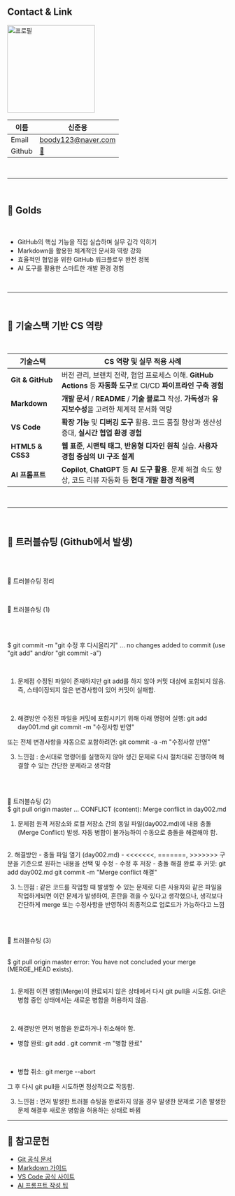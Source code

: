 
<!-- 주석 -->

<br/>


## Contact & Link



<image src="./track001_github/me.png" alt="프로필" width="200">

|이름|신준용|
|-|-|
|Email|boody123@naver.com|
|Github|[🔗](https://github.com/suda77881/fullstack_junyong)|


<br/>


---

<br/>


## 📌 Golds

<br/>

- GitHub의 핵심 기능을 직접 실습하며 실무 감각 익히기
- Markdown을 활용한 체계적인 문서화 역량 강화
- 효율적인 협업을 위한 GitHub 워크플로우 완전 정복
- AI 도구를 활용한 스마트한 개발 환경 경험

<br/>


---

<br/>


## 🔧 기술스택 기반 CS 역량

<br/>


| 기술스택         | CS 역량 및 실무 적용 사례                                                                                   |
|------------------|-----------------------------------------------------------------------------------------------------------|
| **Git & GitHub** | 버전 관리, 브랜치 전략, 협업 프로세스 이해. **GitHub Actions** 등 **자동화 도구**로 CI/CD **파이프라인 구축 경험**      |
| **Markdown**     | **개발 문서** / **README** / **기술 블로그** 작성. **가독성**과 **유지보수성**을 고려한 체계적 문서화 역량                         |
| **VS Code**      | **확장 기능** 및 **디버깅 도구** 활용. 코드 품질 향상과 생산성 증대, **실시간 협업 환경 경험**                         |
| **HTML5 & CSS3** | **웹 표준**, **시맨틱 태그**, **반응형 디자인 원칙** 실습. **사용자 경험 중심의 UI 구조 설계**                             |
| **AI 프롬프트**  | **Copilot**, **ChatGPT** 등 **AI 도구 활용**. 문제 해결 속도 향상, 코드 리뷰 자동화 등 **현대 개발 환경 적응력** |

<br/>


---
<!-- JAVA, HTML+CSS+JS/JQUERY .... -->
<!-- ##포트폴리오 
## 🧩 실전형 풀스택 개발자 포트폴리오

> 완벽보다는 완성을 향해  
**기획부터 배포까지, 사용자 흐름을 설계하고 끝까지 해결하는 개발자**
> 프론트엔드부터 백엔드, 인프라까지  
**전방위 기술 스택을 실전에서 다뤄본 경험**으로  
기획-개발-배포 전 과정을 주도하며  
**사용자 중심의 제품 개발**을 실현합니다.
---
## 기술스택 기반 cs역량

<br/>
<br/>
<br/>

--- -->
<!-- 1,2일 차에 넣은 트러블슈팅들 -->

<br/>


## 📌 트러블슈팅 (Github에서 발생)

<br/>
<br/>

🔧 트러블슈팅 정리

<br/>

🧩 트러블슈팅 (1)

<br/>
<br/>

$ git commit -m "git 수정 후 다시올리기"
...
no changes added to commit (use "git add" and/or "git commit -a")

<br/>

1. 문제점
수정된 파일이 존재하지만 git add를 하지 않아 커밋 대상에 포함되지 않음.
즉, 스테이징되지 않은 변경사항이 있어 커밋이 실패함.

<br/>

2. 해결방안
수정된 파일을 커밋에 포함시키기 위해 아래 명령어 실행:
git add day001.md
git commit -m "수정사항 반영" 

또는 전체 변경사항을 자동으로 포함하려면:
git commit -a -m "수정사항 반영"


3. 느낀점 : 순서대로 명령어를 실행하지 않아 생긴 문제로 다시 절차대로 진행하여 해결할 수 있는 간단한 문제라고 생각함

<br/>
<br/>

🧩 트러블슈팅 (2)
<br/>
$ git pull origin master
...
CONFLICT (content): Merge conflict in day002.md


1. 문제점
원격 저장소와 로컬 저장소 간의 동일 파일(day002.md)에 내용 충돌(Merge Conflict) 발생.
자동 병합이 불가능하여 수동으로 충돌을 해결해야 함.
<br/>
2. 해결방안
- 충돌 파일 열기 (day002.md)
- <<<<<<<, =======, >>>>>>> 구문을 기준으로 원하는 내용을 선택 및 수정
- 수정 후 저장
- 충돌 해결 완료 후 커밋:
git add day002.md
git commit -m "Merge conflict 해결"

3. 느낀점 : 같은 코드를 작업할 때 발생할 수 있는 문제로 다른 사용자와 같은 파일을 작업하게되면 이런 문제가 발생하여, 혼란을 겪을 수 있다고 생각했으나, 생각보다 간단하게 merge 또는 수정사항을 반영하여 최종적으로 업로드가 가능하다고 느낌

<br/>
<br/>

🧩 트러블슈팅 (3)

<br/>
$ git pull origin master
error: You have not concluded your merge (MERGE_HEAD exists).

<br/>
<br/>

1. 문제점
이전 병합(Merge)이 완료되지 않은 상태에서 다시 git pull을 시도함.
Git은 병합 중인 상태에서는 새로운 병합을 허용하지 않음.
<br/>

2. 해결방안
먼저 병합을 완료하거나 취소해야 함.
- 병합 완료:
git add .
git commit -m "병합 완료"
<br/>

- 병합 취소:
git merge --abort

그 후 다시 git pull을 시도하면 정상적으로 작동함.

3. 느낀점 : 먼저 발생한 트러블 슈팅을 완료하지 않을 경우 발생한 문제로 기존 발생한 문제 해결후 새로운 병합을 허용하는 상태로 바뀜 


---

## 🔧 참고문헌

- [Git 공식 문서](https://git-scm.com/doc)  
- [Markdown 가이드](https://www.markdownguide.org/basic-syntax/)  
- [VS Code 공식 사이트](https://code.visualstudio.com/)  
- [AI 프롬프트 작성 팁](https://learn.microsoft.com/en-us/azure/ai-services/openai/how-to/prompt-engineering)
